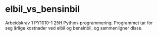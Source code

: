 # elbil_vs_bensinbil
Arbeidskrav 1 PY1010-1 25H Python-programmering. Programmet tar for seg årlige kostnader ved elbil og bensinbil, og sammenligner disse.
